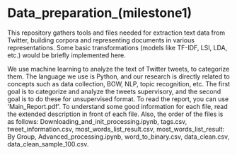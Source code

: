 # Data_preparation_(milestone1)
This repository gathers tools and files needed for extraction text data from Twitter, building corpora and representing documents in various representations. Some basic transformations (models like TF-IDF, LSI, LDA, etc.) would be briefly implemented here.

We use machine learning to analyze the text of Twitter tweets, to categorize them. The language we use is Python, and our research is directly related to concepts such as data collection, BOW, NLP, topic recognition, etc. The first goal is to categorize and analyze the tweets supervisory, and the second goal is to do these for unsupervised format. To read the report, you can use 'Main_Report.pdf'. To understand some good information for each file, read the extended description in front of each file. Also, the order of the files is as follows: Downloading_and_init_processing.ipynb, tags.csv, tweet_information.csv, most_words_list_result.csv, most_words_list_result: By Group, Advanced_processing.ipynb, word_to_binary.csv, data_clean.csv, data_clean_sample_100.csv.
